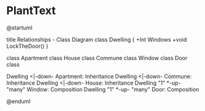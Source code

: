 # PlantText


@startuml

title Relationships - Class Diagram
class Dwelling {
  +Int Windows
  +void LockTheDoor()
}

class Apartment
class House
class Commune
class Window
class Door
class 

Dwelling <|-down- Apartment: Inheritance
Dwelling <|-down- Commune: Inheritance
Dwelling <|-down- House: Inheritance
Dwelling "1" *-up- "many" Window: Composition
Dwelling "1" *-up- "many" Door: Composition


@enduml
